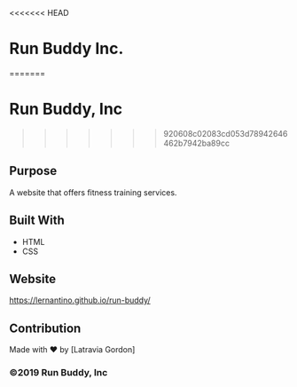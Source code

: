 <<<<<<< HEAD
# Run Buddy Inc.

=======
# Run Buddy, Inc
>>>>>>> 920608c02083cd053d78942646462b7942ba89cc

## Purpose
A website that offers fitness training services. 

## Built With
* HTML
* CSS

## Website
https://lernantino.github.io/run-buddy/

## Contribution
Made with ❤️ by [Latravia Gordon]

### ©️2019 Run Buddy, Inc 
